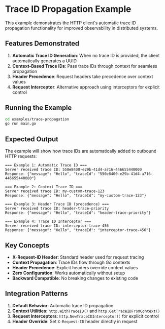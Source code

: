 # Trace ID Propagation Example

This example demonstrates the HTTP client's automatic trace ID propagation functionality for improved observability in distributed systems.

## Features Demonstrated

1. **Automatic Trace ID Generation**: When no trace ID is provided, the client automatically generates a UUID
2. **Context-Based Trace IDs**: Pass trace IDs through context for seamless propagation
3. **Header Precedence**: Request headers take precedence over context values
4. **Request Interceptor**: Alternative approach using interceptors for explicit control

## Running the Example

```bash
cd examples/trace-propagation
go run main.go
```

## Expected Output

The example will show how trace IDs are automatically added to outbound HTTP requests:

```
=== Example 1: Automatic Trace ID ===
Server received trace ID: 550e8400-e29b-41d4-a716-446655440000
Response: {"message": "Hello", "traceId": "550e8400-e29b-41d4-a716-446655440000"}

=== Example 2: Context Trace ID ===
Server received trace ID: my-custom-trace-123
Response: {"message": "Hello", "traceId": "my-custom-trace-123"}

=== Example 3: Header Trace ID (precedence) ===
Server received trace ID: header-trace-priority
Response: {"message": "Hello", "traceId": "header-trace-priority"}

=== Example 4: Trace ID Interceptor ===
Server received trace ID: interceptor-trace-456
Response: {"message": "Hello", "traceId": "interceptor-trace-456"}
```

## Key Concepts

- **X-Request-ID Header**: Standard header used for request tracing
- **Context Propagation**: Trace IDs flow through Go contexts
- **Header Precedence**: Explicit headers override context values
- **Zero Configuration**: Works automatically without setup
- **Backward Compatible**: No breaking changes to existing code

## Integration Patterns

1. **Default Behavior**: Automatic trace ID propagation
2. **Context Utilities**: `http.WithTraceID()` and `http.GetTraceIDFromContext()`
3. **Request Interceptors**: `http.NewTraceIDInterceptor()` for explicit control
4. **Header Override**: Set `X-Request-ID` header directly in request